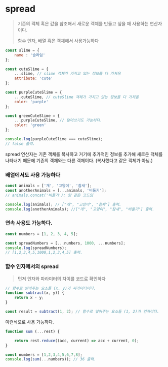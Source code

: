 # spread 

> 기존의 객체 혹은 값을 참조해서 새로운 객체를 만들고 싶을 때 사용하는 연산자이다.
>
> 함수 인자, 배열 혹은 객체에서 사용가능하다



```javascript
const slime = {
    name : '슬라임'
};

const cuteSlime = {
    ...slime, // slime 객체가 가지고 있는 정보를 다 가져옴 
    attribute: 'cute'
};

const purpleCuteSlime = {
    ...cuteSlime, // cuteSlime 객체가 가지고 있는 정보를 다 가져옴
    color: 'purple'
};

const greenCuteSlime = {
    ...purpleCuteSlime, // 덮어쓰기도 가능하다.
    color: 'green'
};

console.log(purpleCuteSlime === cuteSlime);
// false 출력.
```

spread 연산자는 기존 객체를 복사하고 거기에 추가적인 정보를 추가해 새로운 객체를 나타내기 때문에 기존의 객체와는 다른 객체이다. (복사했다고 같은 객체가 아님.)



### 배열에서도 사용 가능하다

```javascript
const animals = ['개', '고양이', '참새'];
const anotherAnimals = [...animals, '비둘기'];
// animals.concat('비둘기'); 랑 같은 코드임

console.log(animals); // ["개", "고양이", "참새"] 출력.
console.log(anotherAnimals); //["개", "고양이", "참새", "비둘기"] 출력.
```





### 연속 사용도 가능하다.

```javascript
const numbers = [1, 2, 3, 4, 5];

const spreadNumbers = [...numbers, 1000, ...numbers];
console.log(spreadNumbers);
// [1,2,3,4,5,1000,1,2,3,4,5] 출력.
```



### 함수 인자에서의 spread

> 먼저 인자와 파라미터의 차이를 코드로 확인하자 

```javascript
// 함수로 받아주는 요소들 (x, y)가 파라미터이다.
function subtract(x, y)) {
    return x - y;
}

const result = subtract(1, 2); // 함수로 넣어주는 요소들 (1, 2)가 인자이다. 
```



이런식으로 사용 가능하다.

```javascript
function sum (...rest) {

    return rest.reduce((acc, current) => acc + current, 0); 
}

const numbers = [1,2,3,4,5,6,7,8];
console.log(sum(...numbers)); // 36 출력.
```

